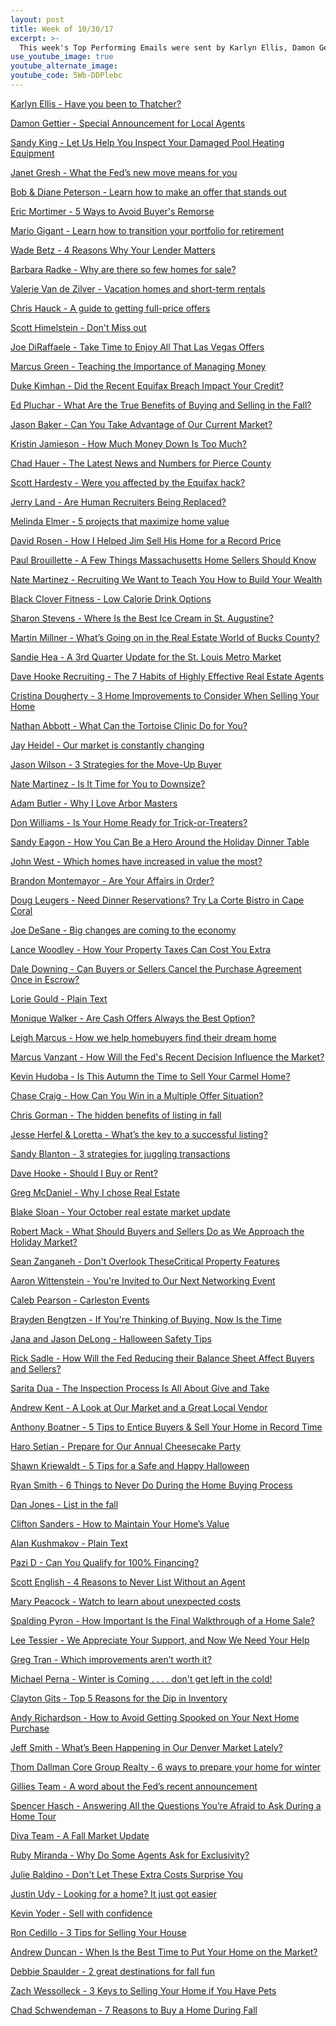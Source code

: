 ```yaml
---
layout: post
title: Week of 10/30/17
excerpt: >-
  This week's Top Performing Emails were sent by Karlyn Ellis, Damon Gettier, Sandy King, Janet Gresh, and Bob & Diane Peterson
use_youtube_image: true
youtube_alternate_image:
youtube_code: 5Wb-DDPlebc
---
```

<a href="http://p0.vresp.com/xMYEGB" target="_blank">Karlyn Ellis - Have you been to Thatcher?</a>

<a href="http://p0.vresp.com/QbVefC" target="_blank">Damon Gettier - Special Announcement for Local Agents</a>

<a href="http://p0.vresp.com/cpz30E" target="_blank">Sandy King - Let Us Help You Inspect Your Damaged Pool Heating Equipment</a>

<a href="http://p0.vresp.com/q5MEiL" target="_blank">Janet Gresh - What the Fed’s new move means for you</a>

<a href="http://p0.vresp.com/vUcX7T" target="_blank">Bob & Diane Peterson - Learn how to make an offer that stands out</a>

<a href="http://p0.vresp.com/ucSZNp" target="_blank">Eric Mortimer - 5 Ways to Avoid Buyer's Remorse</a>

<a href="http://p0.vresp.com/g9Xnmr" target="_blank">Mario Gigant - Learn how to transition your portfolio for retirement</a>

<a href="http://p0.vresp.com/Z0adDU" target="_blank">Wade Betz - 4 Reasons Why Your Lender Matters</a>

<a href="http://p0.vresp.com/iLLwUI" target="_blank">Barbara Radke - Why are there so few homes for sale?</a>

<a href="http://p0.vresp.com/kdFa3G" target="_blank">Valerie Van de Zilver - Vacation homes and short-term rentals</a>

<a href="http://p0.vresp.com/qjQ9FX" target="_blank">Chris Hauck - A guide to getting full-price offers</a>

<a href="http://p0.vresp.com/HtvVuf" target="_blank">Scott Himelstein - Don't Miss out</a>

<a href="http://p0.vresp.com/zhXUeI" target="_blank">Joe DiRaffaele - Take Time to Enjoy All That Las Vegas Offers</a>

<a href="http://p0.vresp.com/IUleNu" target="_blank">Marcus Green - Teaching the Importance of Managing Money</a>

<a href="http://p0.vresp.com/1B1nUW" target="_blank">Duke Kimhan - Did the Recent Equifax Breach Impact Your Credit?</a>

<a href="http://p0.vresp.com/cflDZ1" target="_blank">Ed Pluchar - What Are the True Benefits of Buying and Selling in the Fall?</a>

<a href="http://p0.vresp.com/Qvqonc" target="_blank">Jason Baker - Can You Take Advantage of Our Current Market?</a>

<a href="http://p0.vresp.com/wyjoVa" target="_blank">Kristin Jamieson - How Much Money Down Is Too Much?</a>

<a href="http://p0.vresp.com/urZp87" target="_blank">Chad Hauer - The Latest News and Numbers for Pierce County</a>

<a href="http://p0.vresp.com/it0c5T" target="_blank">Scott Hardesty - Were you affected by the Equifax hack?</a>

<a href="http://p0.vresp.com/5yMlzK" target="_blank">Jerry Land - Are Human Recruiters Being Replaced?</a>

<a href="http://p0.vresp.com/ZEHtXc" target="_blank">Melinda Elmer - 5 projects that maximize home value</a>

<a href="http://p0.vresp.com/vis0ba" target="_blank">David Rosen - How I Helped Jim Sell His Home for a Record Price</a>

<a href="http://p0.vresp.com/x4j3Oi" target="_blank">Paul Brouillette - A Few Things Massachusetts Home Sellers Should Know</a>

<a href="http://p0.vresp.com/i699Ht" target="_blank">Nate Martinez  -  Recruiting	We Want to Teach You How to Build Your Wealth</a>

<a href="http://p0.vresp.com/X8XQRk" target="_blank">Black Clover Fitness - Low Calorie Drink Options</a>

<a href="http://p0.vresp.com/d3W7CY" target="_blank">Sharon Stevens - Where Is the Best Ice Cream in St. Augustine?</a>

<a href="http://p0.vresp.com/1VmPJS" target="_blank">Martin Millner - What’s Going on in the Real Estate World of Bucks County?</a>

<a href="http://p0.vresp.com/jfaPy1" target="_blank">Sandie Hea - A 3rd Quarter Update for the St. Louis Metro Market</a>

<a href="http://p0.vresp.com/zOadiv" target="_blank">Dave Hooke Recruiting - The 7 Habits of Highly Effective Real Estate Agents</a>

<a href="http://p0.vresp.com/gDwkTn" target="_blank">Cristina Dougherty - 3 Home Improvements to Consider When Selling Your Home</a>

<a href="http://p0.vresp.com/YB1TJm" target="_blank">Nathan Abbott - What Can the Tortoise Clinic Do for You?</a>

<a href="http://p0.vresp.com/s3gzCV" target="_blank">Jay Heidel - Our market is constantly changing</a>

<a href="http://p0.vresp.com/n3MPuF" target="_blank">Jason Wilson - 3 Strategies for the Move-Up Buyer</a>

<a href="http://p0.vresp.com/JW3Y2m" target="_blank">Nate Martinez - Is It Time for You to Downsize?</a>

<a href="http://p0.vresp.com/6Vr7k4" target="_blank">Adam Butler - Why I Love Arbor Masters</a>

<a href="http://p0.vresp.com/aMmLkU" target="_blank">Don Williams - Is Your Home Ready for Trick-or-Treaters?</a>

<a href="http://p0.vresp.com/80lVO0" target="_blank">Sandy Eagon - How You Can Be a Hero Around the Holiday Dinner Table</a>

<a href="http://p0.vresp.com/UiMxqf" target="_blank">John West - Which homes have increased in value the most?</a>

<a href="http://p0.vresp.com/dUr4Ug" target="_blank">Brandon Montemayor - Are Your Affairs in Order?</a>

<a href="http://p0.vresp.com/6W2tMd" target="_blank">Doug Leugers - Need Dinner Reservations? Try La Corte Bistro in Cape Coral</a>

<a href="http://p0.vresp.com/fmiTUF" target="_blank">Joe DeSane - Big changes are coming to the economy</a>

<a href="http://p0.vresp.com/QooKZn" target="_blank">Lance Woodley - How Your Property Taxes Can Cost You Extra</a>

<a href="http://p0.vresp.com/5tgvwZ" target="_blank">Dale Downing - Can Buyers or Sellers Cancel the Purchase Agreement Once in Escrow?</a>

<a href="http://p0.vresp.com/5OPVLU" target="_blank">Lorie Gould - Plain Text</a>

<a href="http://p0.vresp.com/mVX9ag" target="_blank">Monique Walker - Are Cash Offers Always the Best Option?</a>

<a href="http://p0.vresp.com/F1elV2" target="_blank">Leigh Marcus - How we help homebuyers find their dream home</a>

<a href="http://p0.vresp.com/uRqzzz" target="_blank">Marcus Vanzant - How Will the Fed's Recent Decision Influence the Market?</a>

<a href="http://p0.vresp.com/3FUIKm" target="_blank">Kevin Hudoba  - Is This Autumn the Time to Sell Your Carmel Home?</a>

<a href="http://p0.vresp.com/eDHtW2" target="_blank">Chase Craig - How Can You Win in a Multiple Offer Situation?</a>

<a href="http://p0.vresp.com/9rq9mZ" target="_blank">Chris Gorman - The hidden benefits of listing in fall</a>

<a href="http://p0.vresp.com/ZbTf5S" target="_blank">Jesse Herfel & Loretta - What’s the key to a successful listing?</a>

<a href="http://p0.vresp.com/HDPQcV" target="_blank">Sandy Blanton - 3 strategies for juggling transactions</a>

<a href="http://p0.vresp.com/e4JrGI" target="_blank">Dave Hooke - Should I Buy or Rent?</a>

<a href="http://p0.vresp.com/yZDHOQ" target="_blank">Greg McDaniel  - Why I chose Real Estate</a>

<a href="http://p0.vresp.com/ixqerZ" target="_blank">Blake Sloan - Your October real estate market update</a>

<a href="http://p0.vresp.com/XXo38z" target="_blank">Robert Mack  - What Should Buyers and Sellers Do as We Approach the Holiday Market?</a>

<a href="http://p0.vresp.com/kz8Gq8" target="_blank">Sean Zanganeh - Don't Overlook TheseCritical Property Features</a>

<a href="http://p0.vresp.com/wnIL8m" target="_blank">Aaron Wittenstein - You're Invited to Our Next Networking Event</a>

<a href="http://p0.vresp.com/60Nt8R" target="_blank">Caleb Pearson - Carleston Events</a>

<a href="http://p0.vresp.com/pJdA9Z" target="_blank">Brayden Bengtzen - If You're Thinking of Buying, Now Is the Time</a>

<a href="http://p0.vresp.com/HheNSZ" target="_blank">Jana and Jason DeLong - Halloween Safety Tips</a>

<a href="http://p0.vresp.com/MA9qTb" target="_blank">Rick Sadle - How Will the Fed Reducing their Balance Sheet Affect Buyers and Sellers?</a>

<a href="http://p0.vresp.com/GyNHxZ" target="_blank">Sarita Dua - The Inspection Process Is All About Give and Take</a>

<a href="http://p0.vresp.com/sBZIs7" target="_blank">Andrew Kent - A Look at Our Market and a Great Local Vendor</a>

<a href="http://p0.vresp.com/NXsGpq" target="_blank">Anthony Boatner - 5 Tips to Entice Buyers & Sell Your Home in Record Time</a>

<a href="http://p0.vresp.com/893BXa" target="_blank">Haro Setian - Prepare for Our Annual Cheesecake Party</a>

<a href="http://p0.vresp.com/yJSjS0" target="_blank">Shawn Kriewaldt - 5 Tips for a Safe and Happy Halloween</a>

<a href="http://p0.vresp.com/XfBTSJ" target="_blank">Ryan Smith - 6 Things to Never Do During the Home Buying Process</a>

<a href="http://p0.vresp.com/afx7B9" target="_blank">Dan Jones - List in the fall</a>

<a href="http://p0.vresp.com/XExReV" target="_blank">Clifton Sanders - How to Maintain Your Home’s Value</a>

<a href="http://p0.vresp.com/Fds3m3" target="_blank">Alan Kushmakov - Plain Text</a>

<a href="http://p0.vresp.com/C2LfNL" target="_blank">Pazi D - Can You Qualify for 100% Financing?</a>

<a href="http://p0.vresp.com/czWxxs" target="_blank">Scott English - 4 Reasons to Never List Without an Agent</a>

<a href="http://p0.vresp.com/snxQcQ" target="_blank">Mary Peacock  - Watch to learn about unexpected costs</a>

<a href="http://p0.vresp.com/z6Toth" target="_blank">Spalding Pyron - How Important Is the Final Walkthrough of a Home Sale?</a>

<a href="http://p0.vresp.com/jp9TcF" target="_blank">Lee Tessier - We Appreciate Your Support, and Now We Need Your Help</a>

<a href="http://p0.vresp.com/HjvIui" target="_blank">Greg Tran - Which improvements aren’t worth it?</a>

<a href="http://p0.vresp.com/u6NWno" target="_blank">Michael Perna - Winter is Coming . . . . don't get left in the cold!</a>

<a href="http://p0.vresp.com/PVAKWI" target="_blank">Clayton Gits - Top 5 Reasons for the Dip in Inventory</a>

<a href="http://p0.vresp.com/JHyMYc" target="_blank">Andy Richardson - How to Avoid Getting Spooked on Your Next Home Purchase</a>

<a href="http://p0.vresp.com/46ok8z" target="_blank">Jeff Smith - What’s Been Happening in Our Denver Market Lately?</a>

<a href="http://p0.vresp.com/vLifmj" target="_blank">Thom Dallman Core Group Realty - 6 ways to prepare your home for winter</a>

<a href="http://p0.vresp.com/RVnZfj" target="_blank">Gillies Team  -  A word about the Fed’s recent announcement</a>

<a href="http://p0.vresp.com/EaHz0Z" target="_blank">Spencer Hasch - Answering All the Questions You’re Afraid to Ask During a Home Tour</a>

<a href="http://p0.vresp.com/0O78vV" target="_blank">Diva Team - A Fall Market Update</a>

<a href="http://p0.vresp.com/WgIbUP" target="_blank">Ruby Miranda - Why Do Some Agents Ask for Exclusivity?</a>

<a href="http://p0.vresp.com/1Wjcx8" target="_blank">Julie Baldino - Don't Let These Extra Costs Surprise You</a>

<a href="http://p0.vresp.com/dmvKfV" target="_blank">Justin Udy - Looking for a home? It just got easier</a>

<a href="http://p0.vresp.com/lyyqMj" target="_blank">Kevin Yoder - Sell with confidence</a>

<a href="http://p0.vresp.com/iIBXHM" target="_blank">Ron Cedillo - 3 Tips for Selling Your House</a>

<a href="http://p0.vresp.com/CSQBsA" target="_blank">Andrew Duncan - When Is the Best Time to Put Your Home on the Market?</a>

<a href="http://p0.vresp.com/fhtQRm" target="_blank">Debbie Spaulder  -  2 great destinations for fall fun</a>

<a href="http://p0.vresp.com/JKazpI" target="_blank">Zach Wessolleck - 3 Keys to Selling Your Home if You Have Pets</a>

<a href="http://p0.vresp.com/WQhgoh" target="_blank">Chad Schwendeman - 7 Reasons to Buy a Home During Fall</a>
